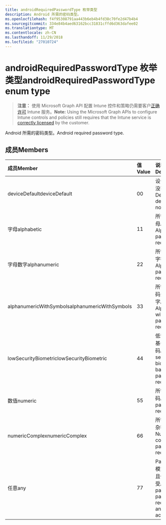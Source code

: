 ```yaml
---
title: androidRequiredPasswordType 枚举类型
description: Android 所需的密码类型。
ms.openlocfilehash: f4f95308791aa443b6eb4b4fd38c70fe2d47b4b4
ms.sourcegitcommit: 334e84b4aed63162bcc31831cffd6d363dafee02
ms.translationtype: MT
ms.contentlocale: zh-CN
ms.lasthandoff: 11/29/2018
ms.locfileid: "27010724"
---
```

# <a name="androidrequiredpasswordtype-enum-type"></a><span data-ttu-id="b3084-103">androidRequiredPasswordType 枚举类型</span><span class="sxs-lookup"><span data-stu-id="b3084-103">androidRequiredPasswordType enum type</span></span>

> <span data-ttu-id="b3084-104">**注意：** 使用 Microsoft Graph API 配置 Intune 控件和策略仍需要客户[正确许可](https://go.microsoft.com/fwlink/?linkid=839381) Intune 服务。</span><span class="sxs-lookup"><span data-stu-id="b3084-104">**Note:** Using the Microsoft Graph APIs to configure Intune controls and policies still requires that the Intune service is [correctly licensed](https://go.microsoft.com/fwlink/?linkid=839381) by the customer.</span></span>

<span data-ttu-id="b3084-105">Android 所需的密码类型。</span><span class="sxs-lookup"><span data-stu-id="b3084-105">Android required password type.</span></span>
## <a name="members"></a><span data-ttu-id="b3084-106">成员</span><span class="sxs-lookup"><span data-stu-id="b3084-106">Members</span></span>
|<span data-ttu-id="b3084-107">成员</span><span class="sxs-lookup"><span data-stu-id="b3084-107">Member</span></span>|<span data-ttu-id="b3084-108">值</span><span class="sxs-lookup"><span data-stu-id="b3084-108">Value</span></span>|<span data-ttu-id="b3084-109">说明</span><span class="sxs-lookup"><span data-stu-id="b3084-109">Description</span></span>|
|:---|:---|:---|
|<span data-ttu-id="b3084-110">deviceDefault</span><span class="sxs-lookup"><span data-stu-id="b3084-110">deviceDefault</span></span>|<span data-ttu-id="b3084-111">0</span><span class="sxs-lookup"><span data-stu-id="b3084-111">0</span></span>|<span data-ttu-id="b3084-112">设备默认值，没有用途。</span><span class="sxs-lookup"><span data-stu-id="b3084-112">Device default value, no intent.</span></span>|
|<span data-ttu-id="b3084-113">字母</span><span class="sxs-lookup"><span data-stu-id="b3084-113">alphabetic</span></span>|<span data-ttu-id="b3084-114">1</span><span class="sxs-lookup"><span data-stu-id="b3084-114">1</span></span>|<span data-ttu-id="b3084-115">所需的密码字母。</span><span class="sxs-lookup"><span data-stu-id="b3084-115">Alphabetic password required.</span></span>|
|<span data-ttu-id="b3084-116">字母数字</span><span class="sxs-lookup"><span data-stu-id="b3084-116">alphanumeric</span></span>|<span data-ttu-id="b3084-117">2</span><span class="sxs-lookup"><span data-stu-id="b3084-117">2</span></span>|<span data-ttu-id="b3084-118">所需的字母数字密码。</span><span class="sxs-lookup"><span data-stu-id="b3084-118">Alphanumeric password required.</span></span>|
|<span data-ttu-id="b3084-119">alphanumericWithSymbols</span><span class="sxs-lookup"><span data-stu-id="b3084-119">alphanumericWithSymbols</span></span>|<span data-ttu-id="b3084-120">3</span><span class="sxs-lookup"><span data-stu-id="b3084-120">3</span></span>|<span data-ttu-id="b3084-121">所需的符号密码全角字母数字。</span><span class="sxs-lookup"><span data-stu-id="b3084-121">Alphanumeric with symbols password required.</span></span>|
|<span data-ttu-id="b3084-122">lowSecurityBiometric</span><span class="sxs-lookup"><span data-stu-id="b3084-122">lowSecurityBiometric</span></span>|<span data-ttu-id="b3084-123">4</span><span class="sxs-lookup"><span data-stu-id="b3084-123">4</span></span>|<span data-ttu-id="b3084-124">低安全性生物基于所需的密码。</span><span class="sxs-lookup"><span data-stu-id="b3084-124">Low security biometrics based password required.</span></span>|
|<span data-ttu-id="b3084-125">数值</span><span class="sxs-lookup"><span data-stu-id="b3084-125">numeric</span></span>|<span data-ttu-id="b3084-126">5</span><span class="sxs-lookup"><span data-stu-id="b3084-126">5</span></span>|<span data-ttu-id="b3084-127">所需的数字密码。</span><span class="sxs-lookup"><span data-stu-id="b3084-127">Numeric password required.</span></span>|
|<span data-ttu-id="b3084-128">numericComplex</span><span class="sxs-lookup"><span data-stu-id="b3084-128">numericComplex</span></span>|<span data-ttu-id="b3084-129">6</span><span class="sxs-lookup"><span data-stu-id="b3084-129">6</span></span>|<span data-ttu-id="b3084-130">所需的数字复杂密码。</span><span class="sxs-lookup"><span data-stu-id="b3084-130">Numeric complex password required.</span></span>|
|<span data-ttu-id="b3084-131">任意</span><span class="sxs-lookup"><span data-stu-id="b3084-131">any</span></span>|<span data-ttu-id="b3084-132">7</span><span class="sxs-lookup"><span data-stu-id="b3084-132">7</span></span>|<span data-ttu-id="b3084-133">Password 或模式是必需的且任何可接受。</span><span class="sxs-lookup"><span data-stu-id="b3084-133">A password or pattern is required, and any is acceptable.</span></span>|



